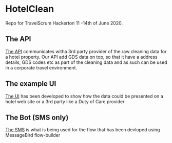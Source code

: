 # HotelClean
Repo for TravelScrum Hackerton 11 -14th of June 2020.

## The API

[The API](https://github.com/smarthotelrate-io/HotelClean/tree/master/clean-hotel-api) communicates witha 3rd party provider of the raw cleaning data for a hotel property. Our API add GDS data on top, so that it have a address details, GDS codes etc as part of the cleaning data and as such can be used in a corporate travel environment.

## The example UI

[The UI](https://github.com/smarthotelrate-io/HotelClean/tree/master/HotelClean-UI) has been developed to show how the data could be presented on a hotel web site or a 3rd party like a Duty of Care provider

## The Bot (SMS only)

[The SMS](https://github.com/smarthotelrate-io/HotelClean/blob/master/Export%20of%20TravelScrum%20Hackerton.json) is what is being used for the flow that has been devloped using MessageBird flow-builder
